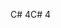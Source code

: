 <span data-ttu-id="cede5-101">C# 4</span><span class="sxs-lookup"><span data-stu-id="cede5-101">C# 4</span></span>
